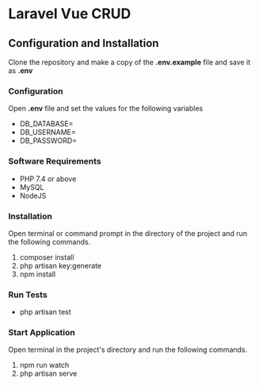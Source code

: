 # Laravel Vue CRUD

## Configuration and Installation

Clone the repository and make a copy of the **.env.example** file and save it as **.env**

### Configuration

Open **.env** file  and set the values for the following variables

- DB_DATABASE=
- DB_USERNAME=
- DB_PASSWORD=

### Software Requirements

- PHP 7.4 or above
- MySQL
- NodeJS

### Installation

Open terminal or command prompt in the directory of the project and run the following commands.

1. composer install
2. php artisan key:generate
3. npm install

### Run Tests

- php artisan test

### Start Application

Open terminal in the project's directory and run the following commands.

1. npm run watch
2. php artisan serve
